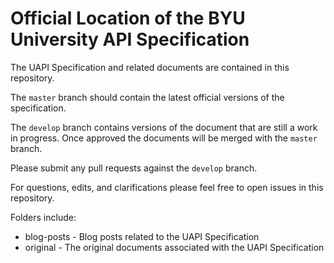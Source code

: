 # Official Location of the BYU University API Specification 

The UAPI Specification and related documents are contained in this repository. 

The `master` branch should contain the latest official versions of the specification. 

The `develop` branch contains versions of the document that are still a work in progress. Once approved the documents will be merged with the `master` branch. 

Please submit any pull requests against the `develop` branch. 

For questions, edits, and clarifications please feel free to open issues in this repository. 


Folders include:
- blog-posts - Blog posts related to the UAPI Specification
- original - The original documents associated with the UAPI Specification
 
